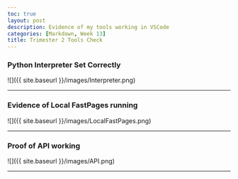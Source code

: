 ```yaml
---
toc: true
layout: post
description: Evidence of my tools working in VSCode
categories: [Markdown, Week 13]
title: Trimester 2 Tools Check
---
```


### Python Interpreter Set Correctly

![]({{ site.baseurl }}/images/Interpreter.png)

---

### Evidence of Local FastPages running

![]({{ site.baseurl }}/images/LocalFastPages.png)

---

### Proof of API working

![]({{ site.baseurl }}/images/API.png)

---